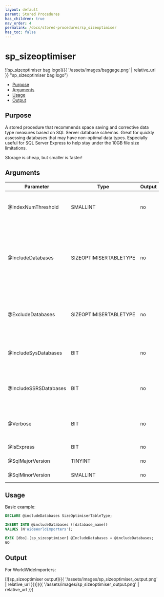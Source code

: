 ```yaml
---
layout: default
parent: Stored Procedures
has_children: true
nav_order: 4
permalink: /docs/stored-procedures/sp_sizeoptimiser
has_toc: false
---
```


# sp_sizeoptimiser <!-- omit in toc -->

![sp_sizeoptimiser bag logo]({{ '/assets/images/baggage.png' | relative_url }} "sp_sizeoptimiser bag logo")

- [Purpose](#purpose)
- [Arguments](#arguments)
- [Usage](#usage)
- [Output](#output)

## Purpose

A stored procedure that recommends space saving and corrective data
type measures based on SQL Server database schemas. Great for quickly
assessing databases that may have non-optimal data types. Especially
useful for SQL Server Express to help stay under the 10GB file size limitations.

Storage is cheap, but smaller is faster!

## Arguments

| Parameter | Type | Output | Description |
| --- | --- | --- | --- |
| @IndexNumThreshold | SMALLINT | no | Number of indexes to classify a table as having too many indexes on it. Default value is 10. |
| @IncludeDatabases | SIZEOPTIMISERTABLETYPE | no | Which databases to run the script on in the form of a user defined table type. If not supplied, all accessible user databases are targeted. Cannot be used in conjunction with @ExcludeDatabases. |
| @ExcludeDatabases | SIZEOPTIMISERTABLETYPE | no | Which databases to exclude in the form of a user defined table type. Cannot be used in conjunction with @IncludeDatabases. |
| @IncludeSysDatabases | BIT | no | Whether or not to include system databases in the script's analysis. Default is 0. |
| @IncludeSSRSDatabases | BIT | no | Whether or not to include SQL Server Reporting Services databases in the script's analysis. Default is 0. |
| @Verbose | BIT | no | Whether or not to print additional information during the script run. Default is 0. |
| @IsExpress | BIT | no | Used for unit testing purposes only. |
| @SqlMajorVersion | TINYINT | no | Used for unit testing purposes only. |
| @SqlMinorVersion | SMALLINT | no | Used for unit testing purposes only. |

## Usage

Basic example:

```sql
DECLARE @includeDatabases SizeOptimiserTableType;

INSERT INTO @includeDatabases ([database_name])
VALUES (N'WideWorldImporters');

EXEC [dbo].[sp_sizeoptimiser] @IncludeDatabases = @includeDatabases;
GO
```

## Output

For WorldWideImporters:

[![sp_sizeoptimiser output]({{ '/assets/images/sp_sizeoptimiser_output.png' | relative_url }})]({{ '/assets/images/sp_sizeoptimiser_output.png' | relative_url }})
